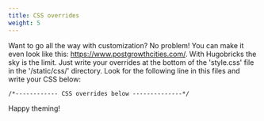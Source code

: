 ```yaml
---
title: CSS overrides
weight: 5
---
```


Want to go all the way with customization? No problem! You can make it even look like this: https://www.postgrowthcities.com/. With Hugobricks the sky is the limit. Just write your overrides at the bottom of the 'style.css' file in the '/static/css/' directory. Look for the following line in this files and write your CSS below:

```
/*------------ CSS overrides below --------------*/
```

Happy theming!